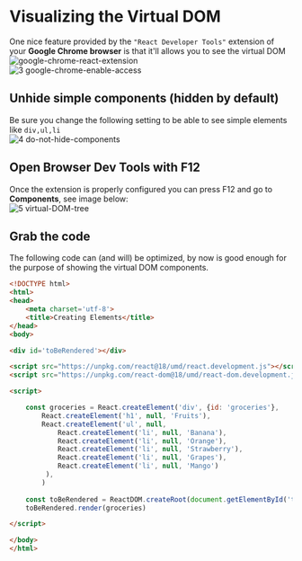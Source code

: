 # Visualizing the Virtual DOM
One nice feature provided by the `"React Developer Tools"` extension of your **Google Chrome browser** is that it'll allows you to see the virtual DOM</br>
![google-chrome-react-extension](https://github.com/danielurra/react/assets/51704179/bb9713bc-b024-4169-b52b-339a8c658e87)</br>
![3 google-chrome-enable-access](https://github.com/danielurra/react/assets/51704179/e39d9d79-51fb-49c1-890d-35aa7b81a9cb)</br>
## Unhide simple components (hidden by default)
Be sure you change the following setting to be able to see simple elements like `div,ul,li`</br>
![4 do-not-hide-components](https://github.com/danielurra/react/assets/51704179/ed6beaae-ae54-4198-90d4-69351ba1a4da)</br>
## Open Browser Dev Tools with F12
Once the extension is properly configured you can press F12 and go to **Components**, see image below:</br>
![5 virtual-DOM-tree](https://github.com/danielurra/react/assets/51704179/89454a93-3bf7-4808-bb06-db5943229d48)</br>
## Grab the code
The following code can (and will) be optimized, by now is good enough for the purpose of showing the virtual DOM components.</br>
```html
<!DOCTYPE html>
<html>
<head>
    <meta charset='utf-8'>
    <title>Creating Elements</title>
</head>
<body>

<div id='toBeRendered'></div>

<script src="https://unpkg.com/react@18/umd/react.development.js"></script>
<script src="https://unpkg.com/react-dom@18/umd/react-dom.development.js"></script>

<script>

    const groceries = React.createElement('div', {id: 'groceries'},
        React.createElement('h1', null, 'Fruits'),
        React.createElement('ul', null,
            React.createElement('li', null, 'Banana'),
            React.createElement('li', null, 'Orange'),
            React.createElement('li', null, 'Strawberry'),
            React.createElement('li', null, 'Grapes'),
            React.createElement('li', null, 'Mango')
         ),
        )
       
    const toBeRendered = ReactDOM.createRoot(document.getElementById('toBeRendered'))
    toBeRendered.render(groceries)

</script>

</body>
</html>

```

